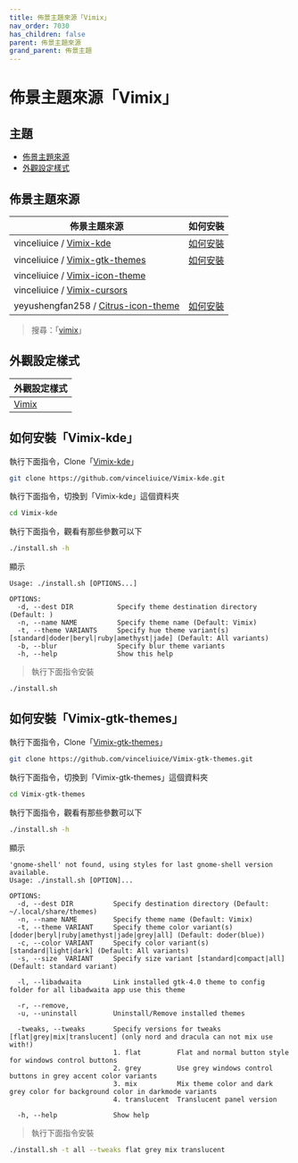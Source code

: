 ```yaml
---
title: 佈景主題來源「Vimix」
nav_order: 7030
has_children: false
parent: 佈景主題來源
grand_parent: 佈景主題
---
```



# 佈景主題來源「Vimix」




## 主題

* [佈景主題來源](#佈景主題來源)
* [外觀設定樣式](#外觀設定樣式)




## 佈景主題來源

| 佈景主題來源 | 如何安裝 |
| ---------- | ------- |
| vinceliuice / [Vimix-kde](https://github.com/vinceliuice/Vimix-kde) | [如何安裝](#如何安裝vimix-kde) |
| vinceliuice / [Vimix-gtk-themes](https://github.com/vinceliuice/Vimix-gtk-themes) | [如何安裝](#如何安裝vimix-gtk-themes) |
| vinceliuice / [Vimix-icon-theme](https://github.com/vinceliuice/Vimix-icon-theme) | |
| vinceliuice / [Vimix-cursors](https://github.com/vinceliuice/Vimix-cursors) | |
| yeyushengfan258 / [Citrus-icon-theme](https://github.com/yeyushengfan258/Citrus-icon-theme) | [如何安裝](https://samwhelp.github.io/note-about-lingmo/read/subject/theme/source/Citrus.html#如何安裝citrus-icon-theme) |


> 搜尋：「[vimix](https://github.com/vinceliuice?tab=repositories&q=vimix)」




## 外觀設定樣式

| 外觀設定樣式 |
| ---------- |
| [Vimix](https://samwhelp.github.io/note-about-lingmo/read/subject/style/recipe/Vimix.html) |




## 如何安裝「Vimix-kde」

執行下面指令，Clone「[Vimix-kde](https://github.com/vinceliuice/Vimix-kde)」

``` sh
git clone https://github.com/vinceliuice/Vimix-kde.git
```

執行下面指令，切換到「Vimix-kde」這個資料夾

``` sh
cd Vimix-kde
```

執行下面指令，觀看有那些參數可以下

``` sh
./install.sh -h
```

顯示

```
Usage: ./install.sh [OPTIONS...]

OPTIONS:
  -d, --dest DIR           Specify theme destination directory (Default: )
  -n, --name NAME          Specify theme name (Default: Vimix)
  -t, --theme VARIANTS     Specify hue theme variant(s) [standard|doder|beryl|ruby|amethyst|jade] (Default: All variants)
  -b, --blur               Specify blur theme variants
  -h, --help               Show this help
```

> 執行下面指令安裝

``` sh
./install.sh
```




## 如何安裝「Vimix-gtk-themes」

執行下面指令，Clone「[Vimix-gtk-themes](https://github.com/vinceliuice/Vimix-gtk-themes)」

``` sh
git clone https://github.com/vinceliuice/Vimix-gtk-themes.git
```

執行下面指令，切換到「Vimix-gtk-themes」這個資料夾

``` sh
cd Vimix-gtk-themes
```

執行下面指令，觀看有那些參數可以下

``` sh
./install.sh -h
```

顯示

```
'gnome-shell' not found, using styles for last gnome-shell version available.
Usage: ./install.sh [OPTION]...

OPTIONS:
  -d, --dest DIR          Specify destination directory (Default: ~/.local/share/themes)
  -n, --name NAME         Specify theme name (Default: Vimix)
  -t, --theme VARIANT     Specify theme color variant(s) [doder|beryl|ruby|amethyst|jade|grey|all] (Default: doder(blue))
  -c, --color VARIANT     Specify color variant(s) [standard|light|dark] (Default: All variants)
  -s, --size  VARIANT     Specify size variant [standard|compact|all] (Default: standard variant)

  -l, --libadwaita        Link installed gtk-4.0 theme to config folder for all libadwaita app use this theme

  -r, --remove,
  -u, --uninstall         Uninstall/Remove installed themes

  -tweaks, --tweaks       Specify versions for tweaks [flat|grey|mix|translucent] (only nord and dracula can not mix use with!)
                          1. flat         Flat and normal button style for windows control buttons
                          2. grey         Use grey windows control buttons in grey accent color variants
                          3. mix          Mix theme color and dark grey color for background color in darkmode variants
                          4. translucent  Translucent panel version

  -h, --help              Show help
```

> 執行下面指令安裝

``` sh
./install.sh -t all --tweaks flat grey mix translucent
```
